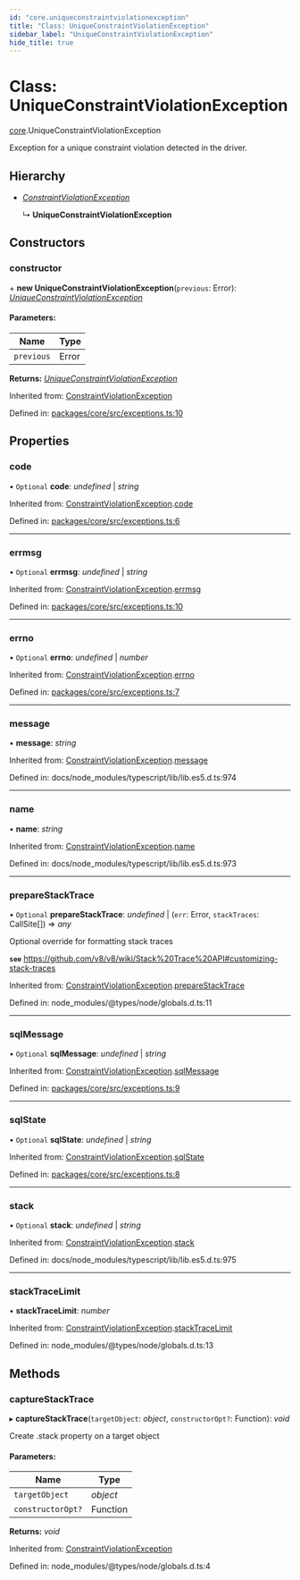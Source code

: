 ```yaml
---
id: "core.uniqueconstraintviolationexception"
title: "Class: UniqueConstraintViolationException"
sidebar_label: "UniqueConstraintViolationException"
hide_title: true
---
```


# Class: UniqueConstraintViolationException

[core](../modules/core.md).UniqueConstraintViolationException

Exception for a unique constraint violation detected in the driver.

## Hierarchy

* [*ConstraintViolationException*](core.constraintviolationexception.md)

  ↳ **UniqueConstraintViolationException**

## Constructors

### constructor

\+ **new UniqueConstraintViolationException**(`previous`: Error): [*UniqueConstraintViolationException*](core.uniqueconstraintviolationexception.md)

#### Parameters:

Name | Type |
------ | ------ |
`previous` | Error |

**Returns:** [*UniqueConstraintViolationException*](core.uniqueconstraintviolationexception.md)

Inherited from: [ConstraintViolationException](core.constraintviolationexception.md)

Defined in: [packages/core/src/exceptions.ts:10](https://github.com/mikro-orm/mikro-orm/blob/969d4229bd/packages/core/src/exceptions.ts#L10)

## Properties

### code

• `Optional` **code**: *undefined* \| *string*

Inherited from: [ConstraintViolationException](core.constraintviolationexception.md).[code](core.constraintviolationexception.md#code)

Defined in: [packages/core/src/exceptions.ts:6](https://github.com/mikro-orm/mikro-orm/blob/969d4229bd/packages/core/src/exceptions.ts#L6)

___

### errmsg

• `Optional` **errmsg**: *undefined* \| *string*

Inherited from: [ConstraintViolationException](core.constraintviolationexception.md).[errmsg](core.constraintviolationexception.md#errmsg)

Defined in: [packages/core/src/exceptions.ts:10](https://github.com/mikro-orm/mikro-orm/blob/969d4229bd/packages/core/src/exceptions.ts#L10)

___

### errno

• `Optional` **errno**: *undefined* \| *number*

Inherited from: [ConstraintViolationException](core.constraintviolationexception.md).[errno](core.constraintviolationexception.md#errno)

Defined in: [packages/core/src/exceptions.ts:7](https://github.com/mikro-orm/mikro-orm/blob/969d4229bd/packages/core/src/exceptions.ts#L7)

___

### message

• **message**: *string*

Inherited from: [ConstraintViolationException](core.constraintviolationexception.md).[message](core.constraintviolationexception.md#message)

Defined in: docs/node_modules/typescript/lib/lib.es5.d.ts:974

___

### name

• **name**: *string*

Inherited from: [ConstraintViolationException](core.constraintviolationexception.md).[name](core.constraintviolationexception.md#name)

Defined in: docs/node_modules/typescript/lib/lib.es5.d.ts:973

___

### prepareStackTrace

• `Optional` **prepareStackTrace**: *undefined* \| (`err`: Error, `stackTraces`: CallSite[]) => *any*

Optional override for formatting stack traces

**`see`** https://github.com/v8/v8/wiki/Stack%20Trace%20API#customizing-stack-traces

Inherited from: [ConstraintViolationException](core.constraintviolationexception.md).[prepareStackTrace](core.constraintviolationexception.md#preparestacktrace)

Defined in: node_modules/@types/node/globals.d.ts:11

___

### sqlMessage

• `Optional` **sqlMessage**: *undefined* \| *string*

Inherited from: [ConstraintViolationException](core.constraintviolationexception.md).[sqlMessage](core.constraintviolationexception.md#sqlmessage)

Defined in: [packages/core/src/exceptions.ts:9](https://github.com/mikro-orm/mikro-orm/blob/969d4229bd/packages/core/src/exceptions.ts#L9)

___

### sqlState

• `Optional` **sqlState**: *undefined* \| *string*

Inherited from: [ConstraintViolationException](core.constraintviolationexception.md).[sqlState](core.constraintviolationexception.md#sqlstate)

Defined in: [packages/core/src/exceptions.ts:8](https://github.com/mikro-orm/mikro-orm/blob/969d4229bd/packages/core/src/exceptions.ts#L8)

___

### stack

• `Optional` **stack**: *undefined* \| *string*

Inherited from: [ConstraintViolationException](core.constraintviolationexception.md).[stack](core.constraintviolationexception.md#stack)

Defined in: docs/node_modules/typescript/lib/lib.es5.d.ts:975

___

### stackTraceLimit

• **stackTraceLimit**: *number*

Inherited from: [ConstraintViolationException](core.constraintviolationexception.md).[stackTraceLimit](core.constraintviolationexception.md#stacktracelimit)

Defined in: node_modules/@types/node/globals.d.ts:13

## Methods

### captureStackTrace

▸ **captureStackTrace**(`targetObject`: *object*, `constructorOpt?`: Function): *void*

Create .stack property on a target object

#### Parameters:

Name | Type |
------ | ------ |
`targetObject` | *object* |
`constructorOpt?` | Function |

**Returns:** *void*

Inherited from: [ConstraintViolationException](core.constraintviolationexception.md)

Defined in: node_modules/@types/node/globals.d.ts:4
